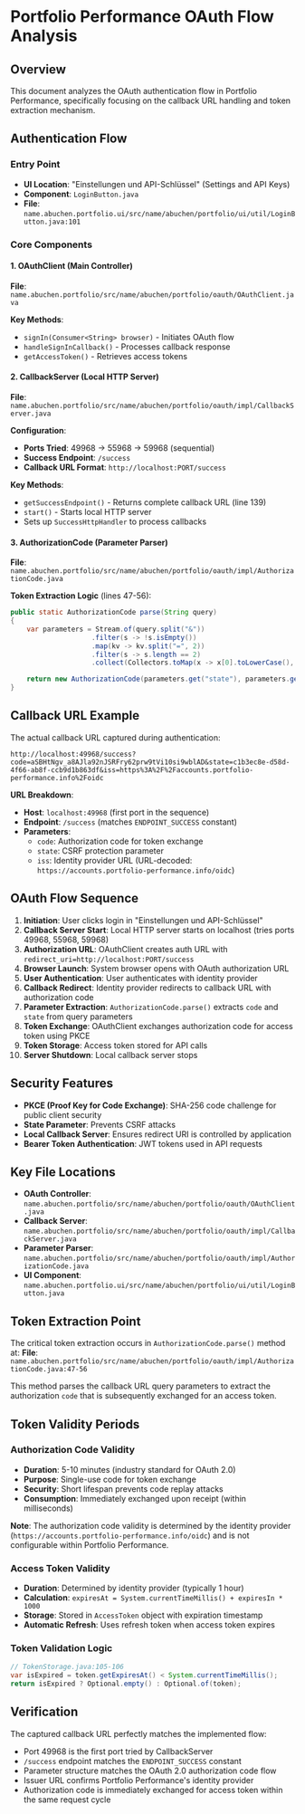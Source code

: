 # Portfolio Performance OAuth Flow Analysis

## Overview

This document analyzes the OAuth authentication flow in Portfolio Performance, specifically focusing on the callback URL handling and token extraction mechanism.

## Authentication Flow

### Entry Point
- **UI Location**: "Einstellungen und API-Schlüssel" (Settings and API Keys)
- **Component**: `LoginButton.java`
- **File**: `name.abuchen.portfolio.ui/src/name/abuchen/portfolio/ui/util/LoginButton.java:101`

### Core Components

#### 1. OAuthClient (Main Controller)
**File**: `name.abuchen.portfolio/src/name/abuchen/portfolio/oauth/OAuthClient.java`

**Key Methods**:
- `signIn(Consumer<String> browser)` - Initiates OAuth flow
- `handleSignInCallback()` - Processes callback response
- `getAccessToken()` - Retrieves access tokens

#### 2. CallbackServer (Local HTTP Server)
**File**: `name.abuchen.portfolio/src/name/abuchen/portfolio/oauth/impl/CallbackServer.java`

**Configuration**:
- **Ports Tried**: 49968 → 55968 → 59968 (sequential)
- **Success Endpoint**: `/success`
- **Callback URL Format**: `http://localhost:PORT/success`

**Key Methods**:
- `getSuccessEndpoint()` - Returns complete callback URL (line 139)
- `start()` - Starts local HTTP server
- Sets up `SuccessHttpHandler` to process callbacks

#### 3. AuthorizationCode (Parameter Parser)
**File**: `name.abuchen.portfolio/src/name/abuchen/portfolio/oauth/impl/AuthorizationCode.java`

**Token Extraction Logic** (lines 47-56):
```java
public static AuthorizationCode parse(String query)
{
    var parameters = Stream.of(query.split("&"))
                    .filter(s -> !s.isEmpty())
                    .map(kv -> kv.split("=", 2))
                    .filter(s -> s.length == 2)
                    .collect(Collectors.toMap(x -> x[0].toLowerCase(), x -> x[1]));

    return new AuthorizationCode(parameters.get("state"), parameters.get("code"));
}
```

## Callback URL Example

The actual callback URL captured during authentication:
```
http://localhost:49968/success?code=aSBHtNgv_a8AJla92nJSRFry62prw9tVi10si9wblAD&state=c1b3ec8e-d58d-4f66-ab8f-ccb9d1b863df&iss=https%3A%2F%2Faccounts.portfolio-performance.info%2Foidc
```

**URL Breakdown**:
- **Host**: `localhost:49968` (first port in the sequence)
- **Endpoint**: `/success` (matches `ENDPOINT_SUCCESS` constant)
- **Parameters**:
  - `code`: Authorization code for token exchange
  - `state`: CSRF protection parameter
  - `iss`: Identity provider URL (URL-decoded: `https://accounts.portfolio-performance.info/oidc`)

## OAuth Flow Sequence

1. **Initiation**: User clicks login in "Einstellungen und API-Schlüssel"
2. **Callback Server Start**: Local HTTP server starts on localhost (tries ports 49968, 55968, 59968)
3. **Authorization URL**: OAuthClient creates auth URL with `redirect_uri=http://localhost:PORT/success`
4. **Browser Launch**: System browser opens with OAuth authorization URL
5. **User Authentication**: User authenticates with identity provider
6. **Callback Redirect**: Identity provider redirects to callback URL with authorization code
7. **Parameter Extraction**: `AuthorizationCode.parse()` extracts `code` and `state` from query parameters
8. **Token Exchange**: OAuthClient exchanges authorization code for access token using PKCE
9. **Token Storage**: Access token stored for API calls
10. **Server Shutdown**: Local callback server stops

## Security Features

- **PKCE (Proof Key for Code Exchange)**: SHA-256 code challenge for public client security
- **State Parameter**: Prevents CSRF attacks
- **Local Callback Server**: Ensures redirect URI is controlled by application
- **Bearer Token Authentication**: JWT tokens used in API requests

## Key File Locations

- **OAuth Controller**: `name.abuchen.portfolio/src/name/abuchen/portfolio/oauth/OAuthClient.java`
- **Callback Server**: `name.abuchen.portfolio/src/name/abuchen/portfolio/oauth/impl/CallbackServer.java`
- **Parameter Parser**: `name.abuchen.portfolio/src/name/abuchen/portfolio/oauth/impl/AuthorizationCode.java`
- **UI Component**: `name.abuchen.portfolio.ui/src/name/abuchen/portfolio/ui/util/LoginButton.java`

## Token Extraction Point

The critical token extraction occurs in `AuthorizationCode.parse()` method at:
**File**: `name.abuchen.portfolio/src/name/abuchen/portfolio/oauth/impl/AuthorizationCode.java:47-56`

This method parses the callback URL query parameters to extract the authorization `code` that is subsequently exchanged for an access token.

## Token Validity Periods

### Authorization Code Validity
- **Duration**: 5-10 minutes (industry standard for OAuth 2.0)
- **Purpose**: Single-use code for token exchange
- **Security**: Short lifespan prevents code replay attacks
- **Consumption**: Immediately exchanged upon receipt (within milliseconds)

**Note**: The authorization code validity is determined by the identity provider (`https://accounts.portfolio-performance.info/oidc`) and is not configurable within Portfolio Performance.

### Access Token Validity
- **Duration**: Determined by identity provider (typically 1 hour)
- **Calculation**: `expiresAt = System.currentTimeMillis() + expiresIn * 1000`
- **Storage**: Stored in `AccessToken` object with expiration timestamp
- **Automatic Refresh**: Uses refresh token when access token expires

### Token Validation Logic
```java
// TokenStorage.java:105-106
var isExpired = token.getExpiresAt() < System.currentTimeMillis();
return isExpired ? Optional.empty() : Optional.of(token);
```

## Verification

The captured callback URL perfectly matches the implemented flow:
- Port 49968 is the first port tried by CallbackServer
- `/success` endpoint matches the `ENDPOINT_SUCCESS` constant
- Parameter structure matches the OAuth 2.0 authorization code flow
- Issuer URL confirms Portfolio Performance's identity provider
- Authorization code is immediately exchanged for access token within the same request cycle
